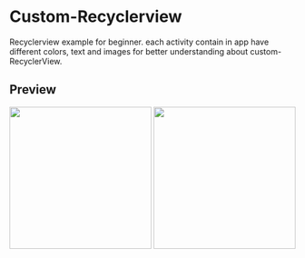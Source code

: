 # Custom-Recyclerview
Recyclerview example for beginner. each activity contain in app have different colors, text and images for better understanding about custom-RecyclerView.
## Preview
<img src="https://github.com/Wassi01/Custom-Recyclerview/blob/master/images/Screenshot_2020-01-30-01-13-08.png" width="250" />
<img src="https://github.com/Wassi01/Custom-Recyclerview/blob/master/images/Screenshot_2020-01-30-01-13-14.png" width="250" />
